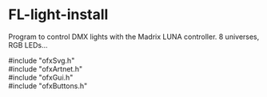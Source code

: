 # FL-light-install

Program to control DMX lights with the Madrix LUNA controller. 8 universes, RGB LEDs...

#include "ofxSvg.h"  
#include "ofxArtnet.h"  
#include "ofxGui.h"  
#include "ofxButtons.h"  
